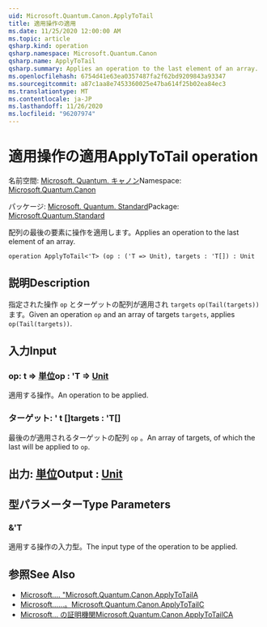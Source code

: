 ```yaml
---
uid: Microsoft.Quantum.Canon.ApplyToTail
title: 適用操作の適用
ms.date: 11/25/2020 12:00:00 AM
ms.topic: article
qsharp.kind: operation
qsharp.namespace: Microsoft.Quantum.Canon
qsharp.name: ApplyToTail
qsharp.summary: Applies an operation to the last element of an array.
ms.openlocfilehash: 6754d41e63ea0357487fa2f62bd9209843a93347
ms.sourcegitcommit: a87c1aa8e7453360025e47ba614f25b02ea84ec3
ms.translationtype: MT
ms.contentlocale: ja-JP
ms.lasthandoff: 11/26/2020
ms.locfileid: "96207974"
---
```

# <a name="applytotail-operation"></a><span data-ttu-id="bdbf1-102">適用操作の適用</span><span class="sxs-lookup"><span data-stu-id="bdbf1-102">ApplyToTail operation</span></span>

<span data-ttu-id="bdbf1-103">名前空間: [Microsoft. Quantum. キャノン](xref:Microsoft.Quantum.Canon)</span><span class="sxs-lookup"><span data-stu-id="bdbf1-103">Namespace: [Microsoft.Quantum.Canon](xref:Microsoft.Quantum.Canon)</span></span>

<span data-ttu-id="bdbf1-104">パッケージ: [Microsoft. Quantum. Standard](https://nuget.org/packages/Microsoft.Quantum.Standard)</span><span class="sxs-lookup"><span data-stu-id="bdbf1-104">Package: [Microsoft.Quantum.Standard](https://nuget.org/packages/Microsoft.Quantum.Standard)</span></span>


<span data-ttu-id="bdbf1-105">配列の最後の要素に操作を適用します。</span><span class="sxs-lookup"><span data-stu-id="bdbf1-105">Applies an operation to the last element of an array.</span></span>

```qsharp
operation ApplyToTail<'T> (op : ('T => Unit), targets : 'T[]) : Unit
```


## <a name="description"></a><span data-ttu-id="bdbf1-106">説明</span><span class="sxs-lookup"><span data-stu-id="bdbf1-106">Description</span></span>

<span data-ttu-id="bdbf1-107">指定された操作 `op` とターゲットの配列が適用され `targets` `op(Tail(targets))` ます。</span><span class="sxs-lookup"><span data-stu-id="bdbf1-107">Given an operation `op` and an array of targets `targets`, applies `op(Tail(targets))`.</span></span>

## <a name="input"></a><span data-ttu-id="bdbf1-108">入力</span><span class="sxs-lookup"><span data-stu-id="bdbf1-108">Input</span></span>

### <a name="op--t--unit"></a><span data-ttu-id="bdbf1-109">op: t => [単位](xref:microsoft.quantum.lang-ref.unit)</span><span class="sxs-lookup"><span data-stu-id="bdbf1-109">op : 'T => [Unit](xref:microsoft.quantum.lang-ref.unit)</span></span> 

<span data-ttu-id="bdbf1-110">適用する操作。</span><span class="sxs-lookup"><span data-stu-id="bdbf1-110">An operation to be applied.</span></span>


### <a name="targets--t"></a><span data-ttu-id="bdbf1-111">ターゲット: ' t []</span><span class="sxs-lookup"><span data-stu-id="bdbf1-111">targets : 'T[]</span></span>

<span data-ttu-id="bdbf1-112">最後のが適用されるターゲットの配列 `op` 。</span><span class="sxs-lookup"><span data-stu-id="bdbf1-112">An array of targets, of which the last will be applied to `op`.</span></span>



## <a name="output--unit"></a><span data-ttu-id="bdbf1-113">出力: [単位](xref:microsoft.quantum.lang-ref.unit)</span><span class="sxs-lookup"><span data-stu-id="bdbf1-113">Output : [Unit](xref:microsoft.quantum.lang-ref.unit)</span></span>



## <a name="type-parameters"></a><span data-ttu-id="bdbf1-114">型パラメーター</span><span class="sxs-lookup"><span data-stu-id="bdbf1-114">Type Parameters</span></span>

### <a name="t"></a><span data-ttu-id="bdbf1-115">&</span><span class="sxs-lookup"><span data-stu-id="bdbf1-115">'T</span></span>

<span data-ttu-id="bdbf1-116">適用する操作の入力型。</span><span class="sxs-lookup"><span data-stu-id="bdbf1-116">The input type of the operation to be applied.</span></span>

## <a name="see-also"></a><span data-ttu-id="bdbf1-117">参照</span><span class="sxs-lookup"><span data-stu-id="bdbf1-117">See Also</span></span>

- [<span data-ttu-id="bdbf1-118">Microsoft.... "</span><span class="sxs-lookup"><span data-stu-id="bdbf1-118">Microsoft.Quantum.Canon.ApplyToTailA</span></span>](xref:Microsoft.Quantum.Canon.ApplyToTailA)
- [<span data-ttu-id="bdbf1-119">Microsoft......。</span><span class="sxs-lookup"><span data-stu-id="bdbf1-119">Microsoft.Quantum.Canon.ApplyToTailC</span></span>](xref:Microsoft.Quantum.Canon.ApplyToTailC)
- [<span data-ttu-id="bdbf1-120">Microsoft... の証明機関</span><span class="sxs-lookup"><span data-stu-id="bdbf1-120">Microsoft.Quantum.Canon.ApplyToTailCA</span></span>](xref:Microsoft.Quantum.Canon.ApplyToTailCA)